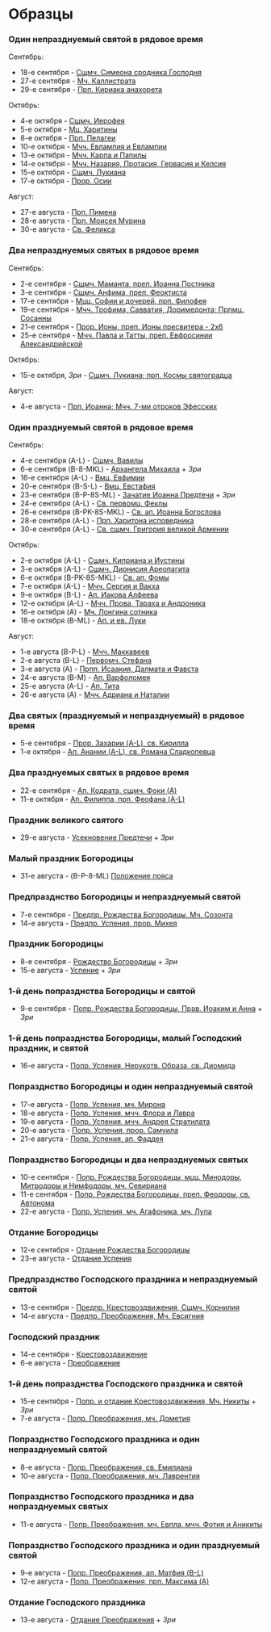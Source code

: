 
# Образцы 

### Один непразднуемый святой в рядовое время

Сентябрь:

- 18-е сентября - [Сщмч. Симеона сродника Господня](../../09_september/18_EUR.ru.md)
- 27-е сентября - [Мч. Каллистрата](../../09_september/27_EUR.ru.md)
- 29-е сентября - [Прп. Кириака анахорета](../../09_september/29_EUR.ru.md)

Октябрь:

- 4-е октября - [Сщмч. Иерофея](../../10_october/04_EUR.ru.md)
- 5-е октября - [Мц. Харитины](../../10_october/05_EUR.ru.md)
- 8-е октября - [Прп. Пелагеи](../../10_october/08_EUR.ru.md)
- 10-е октября - [Мчч. Евлампия и Евлампии](../../10_october/10_EUR.ru.md)
- 13-е октября - [Мчч. Карпа и Папилы](../../10_october/13_EUR.ru.md)
- 14-е октября - [Мчч. Назария, Протасия, Гервасия и Келсия](../../10_october/14_EUR.ru.md)
- 15-е октября - [Сщмч. Лукиана](../../10_october/15_EUR.ru.md)
- 17-е октября - [Прор. Осии](../../10_october/17_EUR.ru.md)

Август:

- 27-е августа - [Прп. Пимена](../../08_august/27_EUR.ru.md)
- 28-е августа - [Прп. Моисея Мурина](../../08_august/28_EUR.ru.md)
- 30-е августа - [Св. Феликса](../../08_august/30_EUR.ru.md)

### Два непразднуемых святых в рядовое время

Сентябрь:

- 2-е сентября - [Сщмч. Маманта, преп. Иоанна Постника](../../09_september/02_EUR.ru.md)
- 3-е сентября - [Сщмч. Анфима, преп. Феоктиста](../../09_september/03_EUR.ru.md)
- 17-е сентября - [Мцц. Софии и дочерей, прп. Филофея](../../09_september/17_EUR.ru.md)
- 19-е сентября - [Мчч. Трофима, Савватия, Доримедонта; Прпмц. Сосанны](../../09_september/19_EUR.ru.md)
- 21-е сентября - [Прор. Ионы, преп. Ионы пресвитера - 2x6](../../09_september/21_EUR.ru.md)
- 25-е сентября - [Мчч. Павла и Татты, преп. Евфросинии Александрийской](../../09_september/25_EUR.ru.md)

Октябрь:

- 15-е октября, *Зри* - [Сщмч. Лукиана; прп. Космы святоградца](../../10_october/15_EUR.ru.md)

Август:

- 4-е августа - [Прп. Иоанна; Мчч. 7-ми отроков Эфесских](../../08_august/04_EUR.ru.md)

### Один празднуемый святой в рядовое время 

Сентябрь:

- 4-е сентября (A-L) - [Сщмч. Вавилы](../../09_september/04_EUR.ru.md)
- 6-е сентября (B-8-MKL) - [Архангела Михаила](../../09_september/06_EUR.ru.md) + *Зри*
- 16-е сентября (A-L) - [Вмц. Евфимии](../../09_september/16_EUR.ru.md)
- 20-е сентября (B-S-L) - [Вмц. Евстафия](../../09_september/20_EUR.ru.md)
- 23-е сентября (B-P-8S-ML) - [Зачатие Иоанна Предтечи](../../09_september/23_EUR.ru.md) + *Зри*
- 24-е сентября (A-L) - [Св. первомц. Феклы](../../09_september/24_EUR.ru.md)
- 26-е сентября (B-PK-8S-MKL) - [Св. ап. Иоанна Богослова](../../09_september/26_EUR.ru.md)
- 28-е сентября (A-L) - [Прп. Харитона исповедника](../../09_september/28_EUR.ru.md)
- 30-е сентября (A-L) - [Св. сщмч. Григория великой Армении](../../09_september/30_EUR.ru.md)

Октябрь:

- 2-е октября (A-L) - [Сщмч. Киприана и Иустины](../../10_october/02_EUR.ru.md)
- 3-е октября (A-L) - [Сщмч. Дионисия Ареопагита](../../10_october/03_EUR.ru.md)
- 6-е октября (B-PK-8S-MKL) - [Св. ап. Фомы](../../10_october/06_EUR.ru.md)
- 7-е октября (A-L) - [Мчч. Сергия и Вакха](../../10_october/07_EUR.ru.md)
- 9-е октября (B-L) - [Ап. Иакова Алфеева](../../10_october/09_EUR.ru.md)
- 12-е октября (A-L) - [Мчч. Прова, Тараха и Андроника](../../10_october/12_EUR.ru.md)
- 16-е октября (A) - [Мч. Лонгина сотника](../../10_october/16_EUR.ru.md)
- 18-е октября (B-ML) - [Ап. и ев. Луки](../../10_october/18_EUR.ru.md)

Август:

- 1-е августа (B-P-L) - [Мчч. Маккавеев](../../08_august/01_EUR.ru.md)
- 2-е августа (B-L) - [Первомч. Стефана](../../08_august/02_EUR.ru.md)
- 3-е августа (A) - [Прпп. Исаакия, Далмата и Фавста](../../08_august/03_EUR.ru.md)
- 24-е августа (B-M) - [Ап. Варфоломея](../../08_august/24_EUR.ru.md)
- 25-е августа (A-L) - [Ап. Тита](../../08_august/25_EUR.ru.md)
- 26-е августа (A) - [Мчч. Адриана и Наталии](../../08_august/26_EUR.ru.md)

### Два святых (празднуемый и непразднуемый) в рядовое время 

- 5-е сентября - [Прор. Захарии (A-L), св. Кирилла](../../09_september/05_EUR.ru.md)
- 1-е октября - [Ап. Анании (A-L), св. Романа Сладкопевца](../../10_october/01_EUR.ru.md)

### Два празднуемых святых в рядовое время 

- 22-е сентября - [Ап. Кодрата, сщмч. Фоки (A)](../../09_september/22_EUR.ru.md)
- 11-е октября - [Ап. Филиппа, прп. Феофана (A-L)](../../10_october/11_EUR.ru.md)

### Праздник великого святого 

- 29-е августа - [Усекновение Предтечи](../../08_august/29_EUR.ru.md) + *Зри*

### Малый праздник Богородицы 

- 31-е августа - (B-P-8-ML) [Положение пояса](../../08_august/31_EUR.ru.md)

### Предпразднство Богородицы и непразднуемый святой 

- 7-е сентября - [Предпр. Рождества Богородицы, Мч. Созонта](../../09_september/07_EUR.ru.md)
- 14-е августа - [Предпр. Успения, прор. Михея](../../08_august/14_EUR.ru.md)

### Праздник Богородицы 

- 8-е сентября - [Рождество Богородицы](../../09_september/08_EUR.ru.md) + *Зри*
- 15-е августа - [Успение](../../08_august/15_EUR.ru.md) + *Зри*

### 1-й день попразднства Богородицы и святой 

- 9-е сентября - [Попр. Рождества Богородицы, Прав. Иоаким и Анна](../../09_september/09_EUR.ru.md) + *Зри*

### 1-й день попразднства Богородицы, малый Господский праздник, и святой 

- 16-е августа - [Попр. Успения, Нерукотв. Образа, св. Диомида](../../08_august/16_EUR.ru.md)

### Попразднство Богородицы и один непразднуемый святой 

- 17-е августа - [Попр. Успения, мч. Мирона](../../08_august/17_EUR.ru.md)
- 18-е августа - [Попр. Успения, мчч. Флора и Лавра](../../08_august/18_EUR.ru.md)
- 19-е августа - [Попр. Успения, мчч. Андрея Стратилата](../../08_august/19_EUR.ru.md)
- 20-е августа - [Попр. Успения, прор. Самуила](../../08_august/20_EUR.ru.md)
- 21-е августа - [Попр. Успения, ап. Фаддея](../../08_august/21_EUR.ru.md)

### Попразднство Богородицы и два непразднуемых святых 

- 10-е сентября - [Попр. Рождества Богородицы, мцц. Минодоры, Митродоры и Нимфодоры, мч. Севириана](../../09_september/10_EUR.ru.md)
- 11-е сентября - [Попр. Рождества Богородицы, преп. Феодоры, св. Автонома](../../09_september/11_EUR.ru.md)
- 22-е августа - [Попр. Успения, мч. Агафоника, мч. Лупа](../../08_august/22_EUR.ru.md)

### Отдание Богородицы 

- 12-е сентября - [Отдание Рождества Богородицы](../../09_september/12_EUR.ru.md)
- 23-е августа - [Отдание Успения](../../08_august/23_EUR.ru.md)

### Предпразднство Господского праздника и непразднуемый святой 

- 13-е сентября - [Предпр. Крестовоздвижения, Сщмч. Корнилия](../../09_september/13_EUR.ru.md)
- 14-е августа - [Предпр. Преображения, Мч. Евсигния](../../08_august/05_EUR.ru.md)

### Господский праздник 

- 14-е сентября - [Крестовоздвижение](../../09_september/14_EUR.ru.md)
- 6-е августа - [Преображение](../../08_august/06_EUR.ru.md)

### 1-й день попразднства Господского праздника и святой 

- 15-е сентября - [Попр. и отдание Крестовоздвижения, Мч. Никиты](../../09_september/15_EUR.ru.md) + *Зри*
- 7-е августа - [Попр. Преображения, мч. Дометия](../../08_august/07_EUR.ru.md)

### Попразднство Господского праздника и один непразднуемый святой 

- 8-е августа - [Попр. Преображения, св. Емилиана](../../08_august/08_EUR.ru.md)
- 10-е августа - [Попр. Преображения, мч. Лаврентия](../../08_august/10_EUR.ru.md)

### Попразднство Господского праздника и два непразднуемых святых 

- 11-е августа - [Попр. Преображения, мч. Евпла, мчч. Фотия и Аникиты](../../08_august/11_EUR.ru.md)

### Попразднство Господского праздника и один празднуемый святой 

- 9-е августа - [Попр. Преображения, ап. Матфия (B-L)](../../08_august/09_EUR.ru.md)
- 12-е августа - [Попр. Преображения, прп. Максима (A)](../../08_august/12_EUR.ru.md)

### Отдание Господского праздника 

- 13-е августа - [Отдание Преображения](../../08_august/13_EUR.ru.md) + *Зри*

